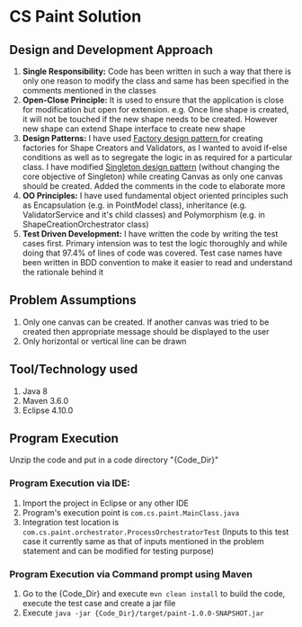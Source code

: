 
# CS Paint Solution

## Design and Development Approach

<ol>
<li><b>Single Responsibility:</b> Code has been written in such a way that there is only one reason to modify the class and same has been specified in the comments mentioned in the classes</li>
<li><b>Open-Close Principle:</b> It is used to ensure that the application is close for modification but open for extension. e.g. Once line shape is created, it will not be touched if the new shape needs to be created. However new shape can extend Shape interface to create new shape</li>
<li><b>Design Patterns:</b> I have used  <u>Factory design pattern </u> for creating factories for Shape Creators and Validators, as I wanted to avoid if-else conditions as well as to segregate the logic in as required for a particular class. I have modified <u>Singleton design pattern</u> (without changing the core objective of Singleton) while creating Canvas as only one canvas should be created. Added the comments in the code to elaborate more</li>
<li><b>OO Principles:</b> I have used fundamental object oriented principles such as Encapsulation (e.g. in PointModel class), inheritance (e.g. ValidatorService and it's child classes) and Polymorphism (e.g. in ShapeCreationOrchestrator class)</li>
<li><b>Test Driven Development:</b> I have written the code by writing the test cases first. Primary intension was to test the logic thoroughly and while doing that 97.4% of lines of code was covered. 
Test case names have been written in BDD convention to make it easier to read and understand the rationale behind it</li>
</ol>

## Problem Assumptions
<ol>
<li>Only one canvas can be created. If another canvas was tried to be created then appropriate message should be displayed to the user</li>
<li>Only horizontal or vertical line can be drawn</li>
</ol>

## Tool/Technology used
<ol>
<li>Java 8</li>
<li>Maven 3.6.0</li>
<li>Eclipse 4.10.0</li>
</ol>

## Program Execution 
Unzip the code and put in a code directory "{Code_Dir}" 

### Program Execution via IDE:
1. Import the project in Eclipse or any other IDE 
2. Program's execution point is `com.cs.paint.MainClass.java`
3. Integration test location is `com.cs.paint.orchestrator.ProcessOrchestratorTest` (Inputs to this test case it currently same as that of inputs mentioned in the problem statement and can be modified for testing purpose)

### Program Execution via Command prompt using Maven
1. Go to the {Code_Dir} and execute `mvn clean install` to build the code, execute the test case and create a jar file
2. Execute `java -jar {Code_Dir}/target/paint-1.0.0-SNAPSHOT.jar`